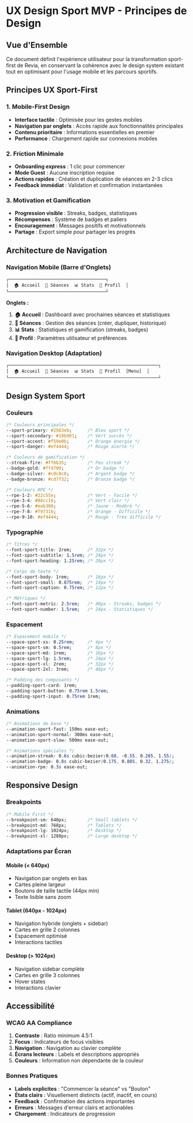 # UX Design Sport MVP - Principes de Design

## Vue d'Ensemble

Ce document définit l'expérience utilisateur pour la transformation sport-first de Revia, en conservant la cohérence avec le design system existant tout en optimisant pour l'usage mobile et les parcours sportifs.

## Principes UX Sport-First

### 1. Mobile-First Design
- **Interface tactile** : Optimisée pour les gestes mobiles
- **Navigation par onglets** : Accès rapide aux fonctionnalités principales
- **Contenu prioritaire** : Informations essentielles en premier
- **Performance** : Chargement rapide sur connexions mobiles

### 2. Friction Minimale
- **Onboarding express** : 1 clic pour commencer
- **Mode Guest** : Aucune inscription requise
- **Actions rapides** : Création et duplication de séances en 2-3 clics
- **Feedback immédiat** : Validation et confirmation instantanées

### 3. Motivation et Gamification
- **Progression visible** : Streaks, badges, statistiques
- **Récompenses** : Système de badges et paliers
- **Encouragement** : Messages positifs et motivationnels
- **Partage** : Export simple pour partager les progrès

## Architecture de Navigation

### Navigation Mobile (Barre d'Onglets)

```
┌─────────────────────────────────────┐
│  🏠 Accueil  📅 Séances  📊 Stats  👤 Profil  │
└─────────────────────────────────────┘
```

**Onglets :**
1. **🏠 Accueil** : Dashboard avec prochaines séances et statistiques
2. **📅 Séances** : Gestion des séances (créer, dupliquer, historique)
3. **📊 Stats** : Statistiques et gamification (streaks, badges)
4. **👤 Profil** : Paramètres utilisateur et préférences

### Navigation Desktop (Adaptation)

```
┌─────────────────────────────────────────────────────────┐
│  🏠 Accueil  📅 Séances  📊 Stats  👤 Profil  [Menu]  │
└─────────────────────────────────────────────────────────┘
```

## Design System Sport

### Couleurs

```css
/* Couleurs principales */
--sport-primary: #2563eb;      /* Bleu sport */
--sport-secondary: #10b981;    /* Vert succès */
--sport-accent: #f59e0b;       /* Orange énergie */
--sport-danger: #ef4444;       /* Rouge alerte */

/* Couleurs de gamification */
--streak-fire: #ff6b35;        /* Feu streak */
--badge-gold: #ffd700;         /* Or badge */
--badge-silver: #c0c0c0;       /* Argent badge */
--badge-bronze: #cd7f32;       /* Bronze badge */

/* Couleurs RPE */
--rpe-1-2: #22c55e;            /* Vert - Facile */
--rpe-3-4: #84cc16;            /* Vert clair */
--rpe-5-6: #eab308;            /* Jaune - Modéré */
--rpe-7-8: #f97316;            /* Orange - Difficile */
--rpe-9-10: #ef4444;           /* Rouge - Très difficile */
```

### Typographie

```css
/* Titres */
--font-sport-title: 2rem;      /* 32px */
--font-sport-subtitle: 1.5rem; /* 24px */
--font-sport-heading: 1.25rem; /* 20px */

/* Corps de texte */
--font-sport-body: 1rem;       /* 16px */
--font-sport-small: 0.875rem;  /* 14px */
--font-sport-caption: 0.75rem; /* 12px */

/* Métriques */
--font-sport-metric: 2.5rem;   /* 40px - Streaks, badges */
--font-sport-number: 1.5rem;   /* 24px - Statistiques */
```

### Espacement

```css
/* Espacement mobile */
--space-sport-xs: 0.25rem;     /* 4px */
--space-sport-sm: 0.5rem;      /* 8px */
--space-sport-md: 1rem;        /* 16px */
--space-sport-lg: 1.5rem;      /* 24px */
--space-sport-xl: 2rem;        /* 32px */
--space-sport-2xl: 3rem;       /* 48px */

/* Padding des composants */
--padding-sport-card: 1rem;
--padding-sport-button: 0.75rem 1.5rem;
--padding-sport-input: 0.75rem 1rem;
```

### Animations

```css
/* Animations de base */
--animation-sport-fast: 150ms ease-out;
--animation-sport-normal: 300ms ease-out;
--animation-sport-slow: 500ms ease-out;

/* Animations spéciales */
--animation-streak: 0.6s cubic-bezier(0.68, -0.55, 0.265, 1.55);
--animation-badge: 0.8s cubic-bezier(0.175, 0.885, 0.32, 1.275);
--animation-rpe: 0.3s ease-out;
```

## Responsive Design

### Breakpoints

```css
/* Mobile First */
--breakpoint-sm: 640px;        /* Small tablets */
--breakpoint-md: 768px;        /* Tablets */
--breakpoint-lg: 1024px;       /* Desktop */
--breakpoint-xl: 1280px;       /* Large desktop */
```

### Adaptations par Écran

#### Mobile (< 640px)
- Navigation par onglets en bas
- Cartes pleine largeur
- Boutons de taille tactile (44px min)
- Texte lisible sans zoom

#### Tablet (640px - 1024px)
- Navigation hybride (onglets + sidebar)
- Cartes en grille 2 colonnes
- Espacement optimisé
- Interactions tactiles

#### Desktop (> 1024px)
- Navigation sidebar complète
- Cartes en grille 3 colonnes
- Hover states
- Interactions clavier

## Accessibilité

### WCAG AA Compliance

1. **Contraste** : Ratio minimum 4.5:1
2. **Focus** : Indicateurs de focus visibles
3. **Navigation** : Navigation au clavier complète
4. **Écrans lecteurs** : Labels et descriptions appropriés
5. **Couleurs** : Information non dépendante de la couleur

### Bonnes Pratiques

- **Labels explicites** : "Commencer la séance" vs "Bouton"
- **États clairs** : Visuellement distincts (actif, inactif, en cours)
- **Feedback** : Confirmation des actions importantes
- **Erreurs** : Messages d'erreur clairs et actionables
- **Chargement** : Indicateurs de progression
